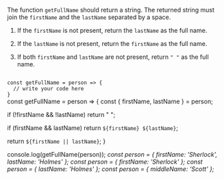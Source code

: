 The function `getFullName`
should return a string.
The returned string
must join the `firstName`
and the `lastName`
separated by a space.

1. If the `firstName` is not present,
return the `lastName` as the full name.

2. If the `lastName` is not present,
return the `firstName` as the full name.

3. If both `firstName` and `lastName` are not present,
return `" "` as the full name.

<codeblock language="javascript" type="exercise" testMode="multipleInput">
<code>
const getFullName = person => {
  // write your code here
}
</code>

<solution>
const getFullName = person => {
  const { firstName, lastName } = person;

  if (!firstName && !lastName)
    return " ";

  if (firstName && lastName)
    return `${firstName} ${lastName}`;

  return `${firstName || lastName}`;
}
</solution>

<testcases>
<caller>
console.log(getFullName(person));
</caller>
<testcase>
<i>
const person = {
  firstName: 'Sherlock',
  lastName: 'Holmes'
};
</i>
</testcase>
<testcase>
<i>
const person = {
  firstName: 'Sherlock'
};
</i>
</testcase>
<testcase>
<i>
const person = {
  lastName: 'Holmes'
};
</i>
</testcase>
<testcase>
<i>
const person = {
  middleName: 'Scott'
};
</i>
</testcase>
</testcases>
</codeblock>